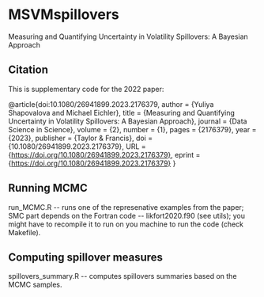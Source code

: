 # MSVMspillovers

Measuring and Quantifying Uncertainty in Volatility Spillovers: A Bayesian Approach

## Citation

This is supplementary code for the 2022 paper:

@article{doi:10.1080/26941899.2023.2176379,
author = {Yuliya Shapovalova and Michael Eichler},
title = {Measuring and Quantifying Uncertainty in Volatility Spillovers: A Bayesian Approach},
journal = {Data Science in Science},
volume = {2},
number = {1},
pages = {2176379},
year  = {2023},
publisher = {Taylor & Francis},
doi = {10.1080/26941899.2023.2176379},
URL = {https://doi.org/10.1080/26941899.2023.2176379},
eprint = {https://doi.org/10.1080/26941899.2023.2176379}
}

## Running MCMC

run_MCMC.R -- runs one of the represenative examples from the paper; SMC part depends on the Fortran code -- likfort2020.f90 (see utils); you might have to recompile it to run on you machine to run the code (check Makefile). 

## Computing spillover measures

spillovers_summary.R -- computes spillovers summaries based on the MCMC samples.

